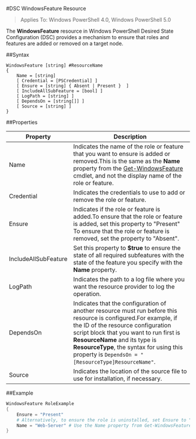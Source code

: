 #DSC WindowsFeature Resource

> Applies To: Windows PowerShell 4.0, Windows PowerShell 5.0

The **WindowsFeature** resource in Windows PowerShell Desired State Configuration (DSC) provides a mechanism to ensure that roles and features are added or removed on a target node.

##Syntax

```
WindowsFeature [string] #ResourceName
{
    Name = [string]
    [ Credential = [PSCredential] ]
    [ Ensure = [string] { Absent | Present }  ]
    [ IncludeAllSubFeature = [bool] ]
    [ LogPath = [string] ]
    [ DependsOn = [string[]] ]
    [ Source = [string] ]
}
```

##Properties

| Property| Description|
|---|---|
| Name| Indicates the name of the role or feature that you want to ensure is added or removed.This is the same as the __Name__ property from the [Get-WindowsFeature](https://technet.microsoft.com/en-us/library/jj205469.aspx) cmdlet, and not the display name of the role or feature.|
| Credential| Indicates the credentials to use to add or remove the role or feature.|
| Ensure| Indicates if the role or feature is added.To ensure that the role or feature is added, set this property to "Present" To ensure that the role or feature is removed, set the property to "Absent".|
| IncludeAllSubFeature| Set this property to __$true__ to ensure the state of all required subfeatures with the state of the feature you specify with the __Name__ property.|
| LogPath| Indicates the path to a log file where you want the resource provider to log the operation.|
| DependsOn| Indicates that the configuration of another resource must run before this resource is configured.For example, if the ID of the resource configuration script block that you want to run first is __ResourceName__ and its type is __ResourceType__, the syntax for using this property is `DependsOn = "[ResourceType]ResourceName"`.|
| Source| Indicates the location of the source file to use for installation, if necessary.|

##Example

```powershell
WindowsFeature RoleExample
{
    Ensure = "Present" 
    # Alternatively, to ensure the role is uninstalled, set Ensure to "Absent"
    Name = "Web-Server" # Use the Name property from Get-WindowsFeature  
}
```





